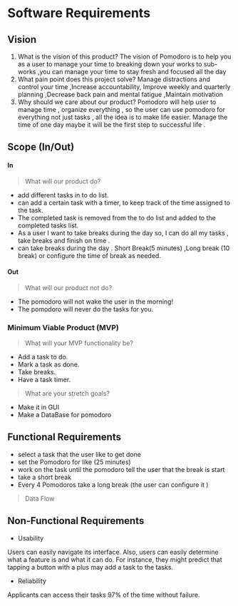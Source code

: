 # Software Requirements

## Vision

1. What is the vision of this product?
The vision of Pomodoro is to help you as a user to manage your time to  breaking down your works to sub-works ,you can manage your time to stay fresh and focused all the day
2. What pain point does this project solve?
Manage distractions and control your time ,Increase accountability, Improve weekly and quarterly planning ,Decrease back pain and mental fatigue ,Maintain motivation
3. Why should we care about our product?
Pomodoro will help user to manage time , organize everything , so the user can use pomodoro for everything not just tasks , all the idea is to make life easier. Manage the time of one day maybe it will be the first step to successful life .

## Scope (In/Out)

#### In
> What will our product do?

- add  different tasks in to do list. 
- can add a certain task with a timer, to keep track of the time assigned to the task.
- The completed task is removed from the to do list and added to the completed tasks list.
- As a user I want to take breaks during the day so, I can do all my tasks , take breaks and finish on time .
- can take breaks during the day . Short Break(5 minutes) ,Long break (10 break) or configure the time of break as needed.

#### Out
> What will our product not do?

- The pomodoro will not wake the user in the morning!
- The pomodoro will never do the tasks for you.

### Minimum Viable Product (MVP)

> What will your MVP functionality be?

- Add a task to do.
- Mark a task as done.
- Take breaks.
- Have a task timer.

> What are your stretch goals?

- Make it in GUI 
- Make a DataBase for pomodoro

## Functional Requirements

- select a task that the user like to get done 
- set the Pomodoro for like (25 minutes)
- work on the task until the pomodoro tell the user that the break is start
- take a short break 
- Every 4 Pomodoros take a long break (the user can configure it )


> Data Flow

## Non-Functional Requirements

- Usability 

Users can easily navigate its interface. Also, users can easily determine what a feature is and what it can do. For instance, they might predict that tapping a button with a plus may add a task to the tasks.

- Reliability  

Applicants can access their tasks 97% of the time without failure.